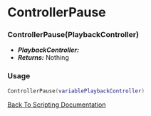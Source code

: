 # ControllerPause

### ControllerPause(PlaybackController)
- ***PlaybackController:*** 
- ***Returns:*** Nothing

### Usage

```Lua
ControllerPause(variablePlaybackController)
```


[Back To Scripting Documentation](../README.md)
